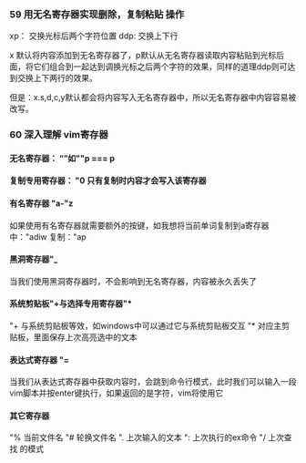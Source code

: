### 59 用无名寄存器实现删除，复制粘贴 操作
xp： 交换光标后两个字符位置
ddp: 交换上下行

x 默认将内容添加到无名寄存器了，p默认从无名寄存器读取内容粘贴到光标后面，将它们组合到一起达到调换光标之后两个字符的效果，同样的道理ddp则可达到交换上下两行的效果。

但是：x.s,d,c,y默认都会将内容写入无名寄存器中，所以无名寄存器中内容容易被改写。

###  60 深入理解 vim寄存器
#### 无名寄存器： “”如""p === p

#### 复制专用寄存器： "0 只有复制时内容才会写入该寄存器

#### 有名寄存器 "a-"z
如果使用有名寄存器就需要额外的按键，如我想将当前单词复制到a寄存器中："adiw 复制："ap

#### 黑洞寄存器"_
当我们使用黑洞寄存器时，不会影响到无名寄存器，内容被永久丢失了

#### 系统剪贴板"+与选择专用寄存器"*
"+ 与系统剪贴板等效，如windows中可以通过它与系统剪贴板交互
"* 对应主剪贴板，里面保存上次高亮选中的文本

#### 表达式寄存器 "=
当我们从表达式寄存器中获取内容时，会跳到命令行模式，此时我们可以输入一段vim脚本并按enter键执行，如果返回的是字符，vim将使用它

#### 其它寄存器
"%  当前文件名
"#  轮换文件名
".  上次输入的文本
":  上次执行的ex命令
"/  上次查找 的模式
